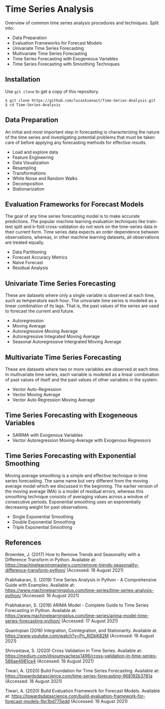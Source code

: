 # Time Series Analysis
Overview of common time series analysis procedures and techniques. Split into:

- Data Preparation
- Evaluation Frameworks for Forecast Models
- Univariate Time Series Forecasting
- Multivariate Time Series Forecasting
- Time Series Forecasting with Exogeneous Variables
- Time Series Forecasting with Smoothing Techniques

## Installation
Use `git clone` to get a copy of this repository.
```
$ git clone https://github.com/lucaskienast/Time-Series-Analysis.git
$ cd Time-Series-Analysis
```
## Data Preparation
An initial and most important step in forecasting is characterizing the nature of the time series and investigating potential problems that must be taken care of before applying any forecasting methods for effective results.

- Load and explore data
- Feature Engineering
- Data Visualization
- Resampling
- Transformations
- White Noise and Random Walks
- Decomposition
- Stationarization

## Evaluation Frameworks for Forecast Models
The goal of any time series forecasting model is to make accurate predictions. The popular machine learning evaluation techniques like train-test split and k-fold cross-validation do not work on the time-series data in their current form. Time series data expects an order dependence between observations, whereas, in other machine learning datasets, all observations are treated equally.

- Data Partitioning
- Forecast Accuracy Metrics
- Naive Forecast
- Residual Analysis

## Univariate Time Series Forecasting
These are datasets where only a single variable is observed at each time, such as temperature each hour. The univariate time series is modeled as a linear combination of its lags. That is, the past values of the series are used to forecast the current and future.

- Autoregression
- Moving Average
- Autoregressive Moving Average
- Autoregressive Integrated Moving Average
- Seasonal Autoregressive Intergrated Moving Average

## Multivariate Time Series Forecasting
These are datasets where two or more variables are observed at each time. In multivariate time series, each variable is modeled as a linear combination of past values of itself and the past values of other variables in the system.

- Vector Auto-Regression
- Vector Moving Average
- Vector Auto Regression Moving Average

## Time Series Forecasting with Exogeneous Variables

- SARIMA with Exogenous Variables
- Vector Autoregression Moving-Average with Exogenous Regressors

## Time Series Forecasting with Exponential Smoothing
Moving average smoothing is a simple and effective technique in time series forecasting. The same name but very different from the moving average model which we discussed in the beginning. The earlier version of the moving average (MA) is a model of residual errors, whereas this smoothing technique consists of averaging values across a window of consecutive periods. Exponential smoothing uses an exponentially decreasing weight for past observations.

- Single Exponential Smoothing
- Double Exponential Smoothing
- Triple Exponential Smoothing

## References

Brownlee, J. (2017) How to Remove Trends and Seasonality with a Difference Transform in Python. Available at: https://machinelearningmastery.com/remove-trends-seasonality-difference-transform-python/ (Accessed: 18 August 2021)

Prabhakaran, S. (2019) Time Series Analysis in Python - A Comprehensive Guide with Examples. Available at: https://www.machinelearningplus.com/time-series/time-series-analysis-python/ (Accessed: 16 August 2021)

Prabhakaran, S. (2019) ARIMA Model - Complete Guide to Time Series Forecasting in Python. Available at: https://www.machinelearningplus.com/time-series/arima-model-time-series-forecasting-python/ (Accessed: 17 August 2021)

Quantopian (2016) Integration, Cointegration, and Stationarity. Available at: https://www.youtube.com/watch?v=Pn_RiDbK82M (Accessed: 16 August 2021)

Shrivastava, S. (2020) Cross Validation in Time Series. Available at: https://medium.com/@soumyachess1496/cross-validation-in-time-series-566ae4981ce4 (Accessed: 19 August 2021)

Tiwari, A. (2020) Build Foundation for Time Series Forecasting. Available at: https://towardsdatascience.com/time-series-forecasting-968192b3781a (Accessed: 18 August 2021)

Tiwari, A. (2020) Build Evaluation Framework for Forecast Models. Available at: https://towardsdatascience.com/build-evaluation-framework-for-forecast-models-fbc1bd775edd (Accessed: 19 August 2021)
